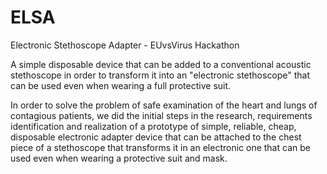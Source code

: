 # ELSA
Electronic Stethoscope Adapter  - EUvsVirus Hackathon

A simple disposable device that can be added to a conventional acoustic stethoscope in order to transform it into an "electronic stethoscope" that can be used even when wearing a full protective suit.

In order to solve the problem of safe examination of the heart and lungs of contagious patients, we did the initial steps in the research, requirements identification and realization of a prototype of simple, reliable, cheap, disposable electronic adapter device that can be attached to the chest piece of a stethoscope that transforms it in an electronic one that can be used even when wearing a protective suit and mask.
